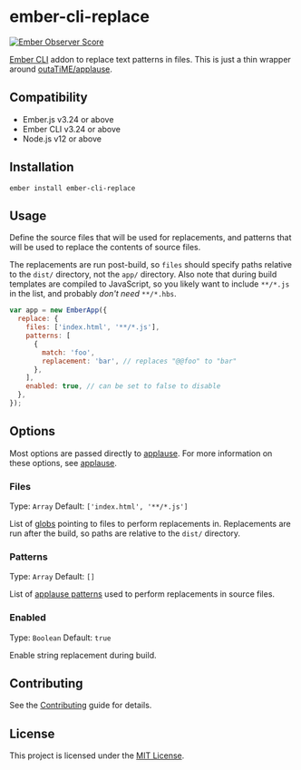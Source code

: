 # ember-cli-replace

[![Ember Observer Score](http://emberobserver.com/badges/ember-cli-replace.svg)](http://emberobserver.com/addons/ember-cli-replace)

[Ember CLI](http://www.ember-cli.com/) addon to replace text patterns in files. This is just a thin wrapper around [outaTiME/applause](https://github.com/outaTiME/applause).

## Compatibility

- Ember.js v3.24 or above
- Ember CLI v3.24 or above
- Node.js v12 or above

## Installation

```
ember install ember-cli-replace
```

## Usage

Define the source files that will be used for replacements, and patterns that will be used to replace the contents of source files.

The replacements are run post-build, so `files` should specify paths relative to the `dist/` directory, not the `app/` directory. Also note that during build templates are compiled to JavaScript, so you likely want to include `**/*.js` in the list, and probably _don't need_ `**/*.hbs`.

```js
var app = new EmberApp({
  replace: {
    files: ['index.html', '**/*.js'],
    patterns: [
      {
        match: 'foo',
        replacement: 'bar', // replaces "@@foo" to "bar"
      },
    ],
    enabled: true, // can be set to false to disable
  },
});
```

## Options

Most options are passed directly to [applause](https://github.com/outaTiME/applause). For more information on these options, see [applause](https://github.com/outaTiME/applause#options).

### Files

Type: `Array`
Default: `['index.html', '**/*.js']`

List of [globs](https://github.com/isaacs/node-glob) pointing to files to perform replacements in. Replacements are run after the build, so paths are relative to the `dist/` directory.

### Patterns

Type: `Array`
Default: `[]`

List of [applause patterns](https://github.com/outaTiME/applause#patterns) used to perform replacements in source files.

### Enabled

Type: `Boolean`
Default: `true`

Enable string replacement during build.

## Contributing

See the [Contributing](CONTRIBUTING.md) guide for details.

## License

This project is licensed under the [MIT License](LICENSE.md).
